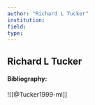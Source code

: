 ```yaml
---
author: "Richard L Tucker"
institution:
field:
type:
---
```


## Richard L Tucker
#### Bibliography:

![[@Tucker1999-ml]]